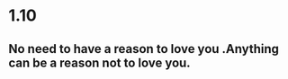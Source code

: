 # 1.10

## No  need  to  have  a  reason  to  love  you .Anything  can  be  a  reason  not  to  love you.